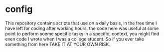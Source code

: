 # config
This repository contains scripts that use on a daily basis, in the free time I have left for coding
after working hours, the code here was useful at some point to perform soeme specific tasks in a specific,
context, you might find even code I wrote when I was a college student.
So if you ever take something from here TAKE IT AT YOUR OWN RISK.

